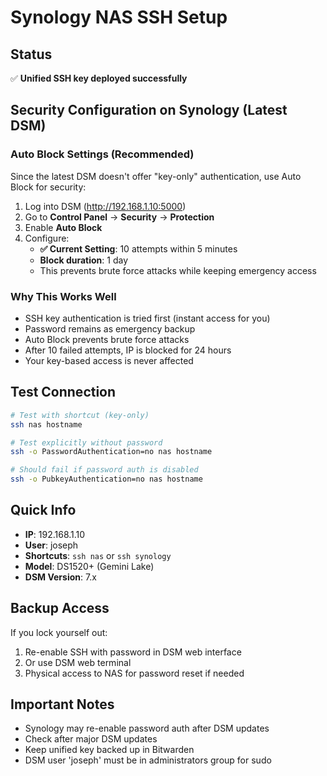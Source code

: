 # Synology NAS SSH Setup

## Status
✅ **Unified SSH key deployed successfully**

## Security Configuration on Synology (Latest DSM)

### Auto Block Settings (Recommended)
Since the latest DSM doesn't offer "key-only" authentication, use Auto Block for security:

1. Log into DSM (http://192.168.1.10:5000)
2. Go to **Control Panel** → **Security** → **Protection**
3. Enable **Auto Block**
4. Configure:
   - **✅ Current Setting**: 10 attempts within 5 minutes
   - **Block duration**: 1 day
   - This prevents brute force attacks while keeping emergency access

### Why This Works Well
- SSH key authentication is tried first (instant access for you)
- Password remains as emergency backup
- Auto Block prevents brute force attacks
- After 10 failed attempts, IP is blocked for 24 hours
- Your key-based access is never affected

## Test Connection
```bash
# Test with shortcut (key-only)
ssh nas hostname

# Test explicitly without password
ssh -o PasswordAuthentication=no nas hostname

# Should fail if password auth is disabled
ssh -o PubkeyAuthentication=no nas hostname
```

## Quick Info
- **IP**: 192.168.1.10
- **User**: joseph
- **Shortcuts**: `ssh nas` or `ssh synology`
- **Model**: DS1520+ (Gemini Lake)
- **DSM Version**: 7.x

## Backup Access
If you lock yourself out:
1. Re-enable SSH with password in DSM web interface
2. Or use DSM web terminal
3. Physical access to NAS for password reset if needed

## Important Notes
- Synology may re-enable password auth after DSM updates
- Check after major DSM updates
- Keep unified key backed up in Bitwarden
- DSM user 'joseph' must be in administrators group for sudo